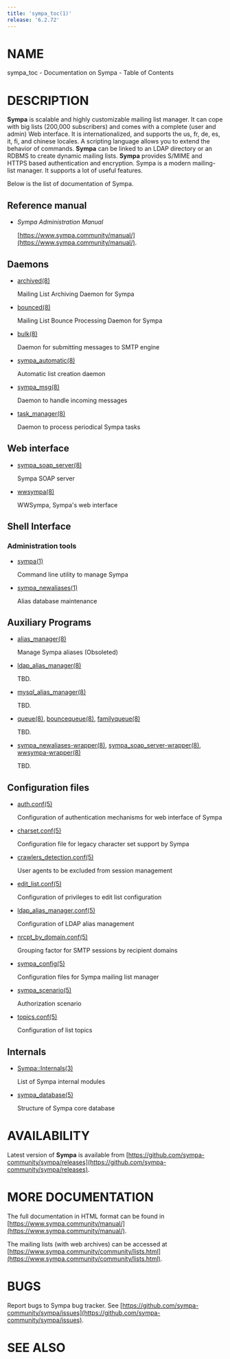 ```yaml
---
title: 'sympa_toc(1)'
release: '6.2.72'
---
```


# NAME

sympa\_toc - Documentation on Sympa - Table of Contents

# DESCRIPTION

**Sympa** is scalable and highly customizable mailing list manager.
It can cope with big lists (200,000 subscribers) and comes with
a complete (user and admin) Web interface. It is
internationalized, and supports the us, fr, de, es, it, fi, and
chinese locales. A scripting language allows you to extend the
behavior of commands. **Sympa** can be linked to an LDAP directory
or an RDBMS to create dynamic mailing lists. **Sympa** provides S/MIME
and HTTPS based authentication and encryption.
Sympa is a modern mailing-list manager. It supports a lot of useful
features.

Below is the list of documentation of Sympa.

## Reference manual

- _Sympa Administration Manual_

    [https://www.sympa.community/manual/](https://www.sympa.community/manual/).

## Daemons

- [archived(8)](./archived.8.md)

    Mailing List Archiving Daemon for Sympa

- [bounced(8)](./bounced.8.md)

    Mailing List Bounce Processing Daemon for Sympa

- [bulk(8)](./bulk.8.md)

    Daemon for submitting messages to SMTP engine

- [sympa\_automatic(8)](./sympa_automatic.8.md)

    Automatic list creation daemon

- [sympa\_msg(8)](./sympa_msg.8.md)

    Daemon to handle incoming messages

- [task\_manager(8)](./task_manager.8.md)

    Daemon to process periodical Sympa tasks

## Web interface

- [sympa\_soap\_server(8)](./sympa_soap_server.8.md)

    Sympa SOAP server

- [wwsympa(8)](./wwsympa.8.md)

    WWSympa, Sympa's web interface

## Shell Interface

### Administration tools

- [sympa(1)](./sympa.1.md)

    Command line utility to manage Sympa

- [sympa\_newaliases(1)](./sympa_newaliases.1.md)

    Alias database maintenance

## Auxiliary Programs

- [alias\_manager(8)](./alias_manager.8.md)

    Manage Sympa aliases (Obsoleted)

- [ldap\_alias\_manager(8)](./ldap_alias_manager.8.md)

    TBD.

- [mysql\_alias\_manager(8)](./mysql_alias_manager.8.md)

    TBD.

- [queue(8)](./queue.8.md), [bouncequeue(8)](./bouncequeue.8.md), [familyqueue(8)](./familyqueue.8.md)

    TBD.

- [sympa\_newaliases-wrapper(8)](./sympa_newaliases-wrapper.8.md), [sympa\_soap\_server-wrapper(8)](./sympa_soap_server-wrapper.8.md),
[wwsympa-wrapper(8)](./wwsympa-wrapper.8.md)

    TBD.

## Configuration files

- [auth.conf(5)](./auth.conf.5.md)

    Configuration of authentication mechanisms for web interface of Sympa

- [charset.conf(5)](./charset.conf.5.md)

    Configuration file for legacy character set support by Sympa

- [crawlers\_detection.conf(5)](./crawlers_detection.conf.5.md)

    User agents to be excluded from session management

- [edit\_list.conf(5)](./edit_list.conf.5.md)

    Configuration of privileges to edit list configuration

- [ldap\_alias\_manager.conf(5)](./ldap_alias_manager.conf.5.md)

    Configuration of LDAP alias management

- [nrcpt\_by\_domain.conf(5)](./nrcpt_by_domain.conf.5.md)

    Grouping factor for SMTP sessions by recipient domains

- [sympa\_config(5)](./sympa_config.5.md)

    Configuration files for Sympa mailing list manager

- [sympa\_scenario(5)](./sympa_scenario.5.md)

    Authorization scenario

- [topics.conf(5)](./topics.conf.5.md)

    Configuration of list topics

## Internals

- [Sympa::Internals(3)](./Sympa-Internals.3.md)

    List of Sympa internal modules

- [sympa\_database(5)](./sympa_database.5.md)

    Structure of Sympa core database

# AVAILABILITY

Latest version of **Sympa** is available from
[https://github.com/sympa-community/sympa/releases](https://github.com/sympa-community/sympa/releases).

# MORE DOCUMENTATION

The full documentation in HTML format can be found in
[https://www.sympa.community/manual/](https://www.sympa.community/manual/).

The mailing lists (with web archives) can be accessed at
[https://www.sympa.community/community/lists.html](https://www.sympa.community/community/lists.html).

# BUGS

Report bugs to Sympa bug tracker.
See [https://github.com/sympa-community/sympa/issues](https://github.com/sympa-community/sympa/issues).

# SEE ALSO
